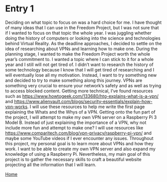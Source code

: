 # Entry 1

Deciding on what topic to focus on was a hard choice for me. I have thought of many ideas that I can use in the Freedom Project, but I was not sure that if I wanted to focus on that topic the whole year. I was juggling whether doing the history of computers or looking into the science and technologies behind Virtual Reality. As the deadline approaches, I decided to settle on the idea of researching about VPNs and learning how to make one. 
	During the planning stage, I wanted to make the Freedom Project worth the whole year’s commitment to. I wanted a topic where I can stick to it for a whole year and I still will not get tired of. I didn’t want to research the history of some technology because I know that I will get tired of researching and I will eventually lose all my motivation. Instead, I want to try something new and decided to try to make something along this journey. 
VPNs are something very crucial to ensure your network’s safety and as well as trying to access blocked content. Getting more technical, I’ve found resources such as
https://www.howtogeek.com/133680/htg-explains-what-is-a-vpn/ and https://www.alienvault.com/blogs/security-essentials/explain-how-vpn-works. I will use these resources to help me write the first page explaining the Whats and the Whys of a VPN. 
	Getting onto the fun part of the project, I will attempt to make my own VPN server on a Raspberry Pi 3 Model B. Instead of just explaining the importance of a VPN, why not include more fun and attempt to make one? I will use resources like https://www.comparitech.com/blog/vpn-privacy/raspberry-pi-vpn/ and maybe some YouTube videos if I ever encounter any issues. 
	Throughout this project, my personal goal is to learn more about VPNs and how they work. I want to be able to create my own VPN server and also expand my knowledge of using a Raspberry Pi. Nevertheless, my main goal of this project is to gather the necessary skills to craft a beautiful website projecting all the information that I will learn.

[Home](../README.md)
